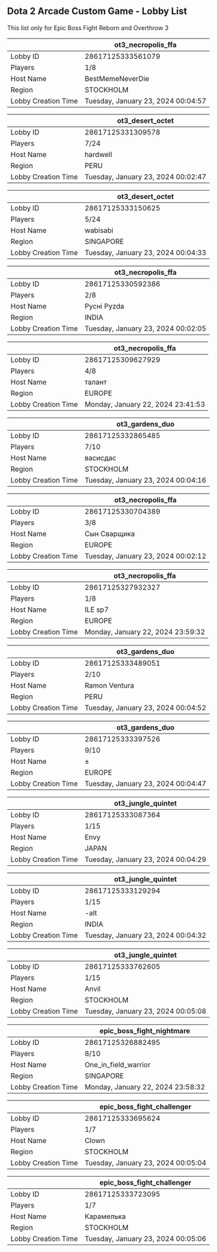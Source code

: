 ## Dota 2 Arcade Custom Game - Lobby List

This list only for Epic Boss Fight Reborn and Overthrow 3

|  | ot3_necropolis_ffa |
| ------ | ------ |
| Lobby ID | 28617125333561079 |
| Players | 1/8 |
| Host Name | BestMemeNeverDie |
| Region | STOCKHOLM |
| Lobby Creation Time | Tuesday, January 23, 2024 00:04:57 |


|  | ot3_desert_octet |
| ------ | ------ |
| Lobby ID | 28617125331309578 |
| Players | 7/24 |
| Host Name | hardwell |
| Region | PERU |
| Lobby Creation Time | Tuesday, January 23, 2024 00:02:47 |


|  | ot3_desert_octet |
| ------ | ------ |
| Lobby ID | 28617125333150625 |
| Players | 5/24 |
| Host Name | wabisabi |
| Region | SINGAPORE |
| Lobby Creation Time | Tuesday, January 23, 2024 00:04:33 |


|  | ot3_necropolis_ffa |
| ------ | ------ |
| Lobby ID | 28617125330592386 |
| Players | 2/8 |
| Host Name | Русні Pyzda |
| Region | INDIA |
| Lobby Creation Time | Tuesday, January 23, 2024 00:02:05 |


|  | ot3_necropolis_ffa |
| ------ | ------ |
| Lobby ID | 28617125309627929 |
| Players | 4/8 |
| Host Name | талант |
| Region | EUROPE |
| Lobby Creation Time | Monday, January 22, 2024 23:41:53 |


|  | ot3_gardens_duo |
| ------ | ------ |
| Lobby ID | 28617125332865485 |
| Players | 7/10 |
| Host Name | васисдас |
| Region | STOCKHOLM |
| Lobby Creation Time | Tuesday, January 23, 2024 00:04:16 |


|  | ot3_necropolis_ffa |
| ------ | ------ |
| Lobby ID | 28617125330704389 |
| Players | 3/8 |
| Host Name | Сын Сварщика |
| Region | EUROPE |
| Lobby Creation Time | Tuesday, January 23, 2024 00:02:12 |


|  | ot3_necropolis_ffa |
| ------ | ------ |
| Lobby ID | 28617125327932327 |
| Players | 1/8 |
| Host Name | ILE sp7 |
| Region | EUROPE |
| Lobby Creation Time | Monday, January 22, 2024 23:59:32 |


|  | ot3_gardens_duo |
| ------ | ------ |
| Lobby ID | 28617125333489051 |
| Players | 2/10 |
| Host Name | Ramon Ventura |
| Region | PERU |
| Lobby Creation Time | Tuesday, January 23, 2024 00:04:52 |


|  | ot3_gardens_duo |
| ------ | ------ |
| Lobby ID | 28617125333397526 |
| Players | 9/10 |
| Host Name | ± |
| Region | EUROPE |
| Lobby Creation Time | Tuesday, January 23, 2024 00:04:47 |


|  | ot3_jungle_quintet |
| ------ | ------ |
| Lobby ID | 28617125333087364 |
| Players | 1/15 |
| Host Name | Envy |
| Region | JAPAN |
| Lobby Creation Time | Tuesday, January 23, 2024 00:04:29 |


|  | ot3_jungle_quintet |
| ------ | ------ |
| Lobby ID | 28617125333129294 |
| Players | 1/15 |
| Host Name | -alt |
| Region | INDIA |
| Lobby Creation Time | Tuesday, January 23, 2024 00:04:32 |


|  | ot3_jungle_quintet |
| ------ | ------ |
| Lobby ID | 28617125333762605 |
| Players | 1/15 |
| Host Name | Anvil |
| Region | STOCKHOLM |
| Lobby Creation Time | Tuesday, January 23, 2024 00:05:08 |


|  | epic_boss_fight_nightmare |
| ------ | ------ |
| Lobby ID | 28617125326882495 |
| Players | 8/10 |
| Host Name | One_in_field_warrior |
| Region | SINGAPORE |
| Lobby Creation Time | Monday, January 22, 2024 23:58:32 |


|  | epic_boss_fight_challenger |
| ------ | ------ |
| Lobby ID | 28617125333695624 |
| Players | 1/7 |
| Host Name | Clown |
| Region | STOCKHOLM |
| Lobby Creation Time | Tuesday, January 23, 2024 00:05:04 |


|  | epic_boss_fight_challenger |
| ------ | ------ |
| Lobby ID | 28617125333723095 |
| Players | 1/7 |
| Host Name | Карамелька |
| Region | STOCKHOLM |
| Lobby Creation Time | Tuesday, January 23, 2024 00:05:06 |


